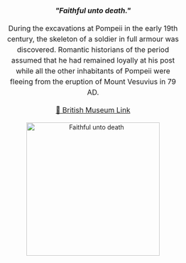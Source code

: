 <div style="text-align: center; font-size: 16px; line-height: 1.5;">
    <p><b><i>"Faithful unto death."</i></b></p>
    <p style="max-width: 400px; margin: auto;">
        During the excavations at Pompeii in the early 19th century,  
        the skeleton of a soldier in full armour was discovered.  
        Romantic historians of the period assumed that he had  
        remained loyally at his post while all the other  
        inhabitants of Pompeii were fleeing from the eruption  
        of Mount Vesuvius in 79 AD.  
    </p>
    <p><a href="https://www.britishmuseum.org/collection/object/P_1919-1023-16">🔗 British Museum Link</a></p>
</div>

<div style="text-align: center;">
    <img src="https://i.postimg.cc/XNrSKRs4/Bildschirmfoto-2025-03-04-um-00-40-23.png" alt="Faithful unto death" width="300">
</div>
